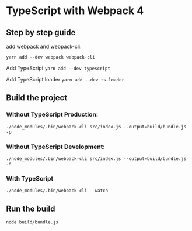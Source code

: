 # TypeScript with Webpack 4

## Step by step guide

add webpack and webpack-cli:

`yarn add --dev webpack webpack-cli`

Add TypeScript
`yarn add --dev typescript`

Add TypeScript loader
`yarn add --dev ts-loader`

## Build the project

### Without TypeScript Production:

`./node_modules/.bin/webpack-cli src/index.js --output=build/bundle.js -p`

### Without TypeScript Development:

`./node_modules/.bin/webpack-cli src/index.js --output=build/bundle.js -d`

### With TypeScript

`./node_modules/.bin/webpack-cli --watch`

## Run the build

`node build/bundle.js`
